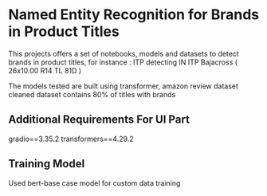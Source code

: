 # Named Entity Recognition for Brands in Product Titles

This projects offers a set of notebooks, models and datasets to detect brands in product titles, for instance : ITP detecting IN ITP Bajacross ( 26x10.00 R14 TL 81D )

The models tested are built using transformer, amazon review dataset cleaned dataset contains 80% of titles with brands

## Additional Requirements For UI Part
gradio==3.35.2
transformers==4.29.2


## Training Model

Used bert-base case model for custom data training
